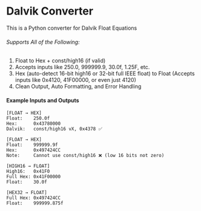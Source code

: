 # Dalvik Converter 
This is a Python converter for Dalvik Float Equations

###### Supports All of the Following:
1. Float to Hex + const/high16 (if valid)
2. Accepts inputs like 250.0, 999999.9, 30.0f, 1.25F, etc.
3. Hex (auto-detect 16-bit high16 or 32-bit full IEEE float) to Float (Accepts inputs like 0x4120, 41F00000, or even just 4120)
4. Clean Output, Auto Formatting, and Error Handling

#### Example Inputs and Outputs

```
[FLOAT → HEX]
Float:    250.0f
Hex:      0x43780000
Dalvik:   const/high16 vX, 0x4378 ✅

[FLOAT → HEX]
Float:    999999.9f
Hex:      0x497424CC
Note:     Cannot use const/high16 ❌ (low 16 bits not zero)

[HIGH16 → FLOAT]
High16:   0x41F0
Full Hex: 0x41F00000
Float:    30.0f

[HEX32 → FLOAT]
Full Hex: 0x497424CC
Float:    999999.875f

```
